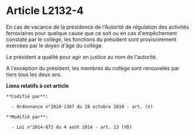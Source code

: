 # Article L2132-4

En cas de vacance de la présidence de l'Autorité de régulation des activités ferroviaires pour quelque cause que ce soit ou
en cas d'empêchement constaté par le collège, les fonctions du président sont provisoirement exercées par le doyen d'âge du
collège.

Le président a qualité pour agir en justice au nom de l'autorité.

A l'exception du président, les membres du collège sont renouvelés par tiers tous les deux ans.

**Liens relatifs à cet article**

	**Codifié par**:

	  - Ordonnance n°2010-1307 du 28 octobre 2010 - art. (V)

	**Modifié par**:

	  - Loi n°2014-872 du 4 août 2014 - art. 13 (VD)
